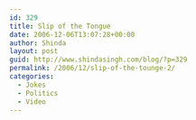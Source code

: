 ```yaml
---
id: 329
title: Slip of the Tongue
date: 2006-12-06T13:07:28+00:00
author: Shinda
layout: post
guid: http://www.shindasingh.com/blog/?p=329
permalink: /2006/12/slip-of-the-tounge-2/
categories:
  - Jokes
  - Politics
  - Video
---
```

